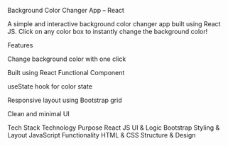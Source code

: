 Background Color Changer App – React

A simple and interactive background color changer app built using React JS.
Click on any color box to instantly change the background color!

 Features

Change background color with one click

Built using React Functional Component

useState hook for color state

Responsive layout using Bootstrap grid

Clean and minimal UI

 Tech Stack
Technology	Purpose
React JS	UI & Logic
Bootstrap	Styling & Layout
JavaScript	Functionality
HTML & CSS	Structure & Design
